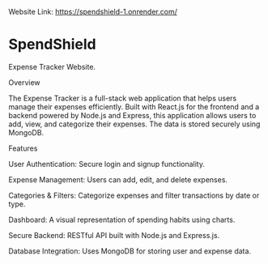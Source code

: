 Website Link: https://spendshield-1.onrender.com/

# SpendShield
Expense Tracker Website.

Overview

The Expense Tracker is a full-stack web application that helps users manage their expenses efficiently. Built with React.js for the frontend and a backend powered by Node.js and Express, this application allows users to add, view, and categorize their expenses. The data is stored securely using MongoDB.

Features

User Authentication: Secure login and signup functionality.

Expense Management: Users can add, edit, and delete expenses.

Categories & Filters: Categorize expenses and filter transactions by date or type.

Dashboard: A visual representation of spending habits using charts.

Secure Backend: RESTful API built with Node.js and Express.js.

Database Integration: Uses MongoDB for storing user and expense data.
